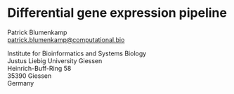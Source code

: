 # Differential gene expression pipeline

Patrick Blumenkamp<br />
patrick.blumenkamp@computational.bio<br />

Institute for Bioinformatics and Systems Biology<br />
Justus Liebig University Giessen<br />
Heinrich-Buff-Ring 58<br />
35390 Giessen<br />
Germany

